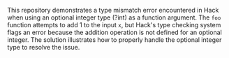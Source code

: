 This repository demonstrates a type mismatch error encountered in Hack when using an optional integer type (?int) as a function argument.  The `foo` function attempts to add 1 to the input `x`, but Hack's type checking system flags an error because the addition operation is not defined for an optional integer. The solution illustrates how to properly handle the optional integer type to resolve the issue.
